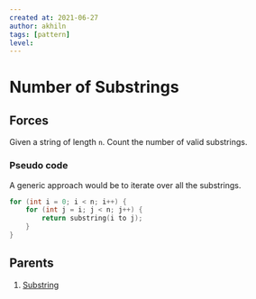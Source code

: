 ```yaml
---
created at: 2021-06-27 
author: akhiln
tags: [pattern]
level: 
---
```


# Number of Substrings 
## Forces
Given a string of length `n`. Count the number of valid substrings.

### Pseudo code
A generic approach would be to iterate over all the substrings. 

```cpp
for (int i = 0; i < n; i++) {
	for (int j = i; j < n; j++) {
		return substring(i to j);
	}
}
```

## Parents
1. [Substring](Substring.md)